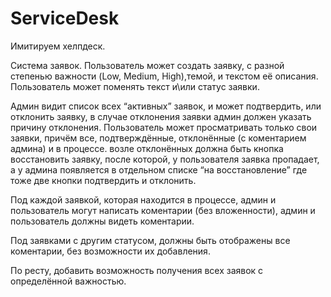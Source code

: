 # ServiceDesk


Имитируем хелпдеск.

Система заявок. Пользователь может создать заявку, с разной степенью важности (Low, Medium, High),темой, и текстом её описания. Пользователь может поменять текст и\или статус заявки. 

Админ видит список всех “активных” заявок, и может подтвердить, или отклонить заявку, в случае отклонения заявки админ должен указать причину отклонения. Пользователь может просматривать только свои заявки, причём все, подтверждённые, отклонённые (с коментарием админа) и в процессе. 
возле отклонённых должна быть кнопка восстановить заявку, после которой, у пользователя заявка пропадает, а у админа появляется в отдельном списке “на восстановление” где тоже две кнопки подтвердить и отклонить.

Под каждой заявкой, которая находится в процессе, админ и пользователь могут написать коментарии (без вложенности), админ и пользователь должны видеть коментарии. 

Под заявками с другим статусом, должны быть отображены все коментарии, без возможности их добавления.

По ресту, добавить возможность получения всех заявок с определённой важностью. 

